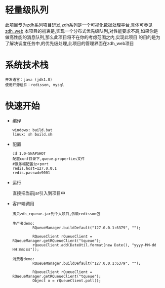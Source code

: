 
# 轻量级队列
   此项目专为zdh系列项目研发,zdh系列是一个可视化数据处理平台,具体可参见 [zdh_web](https://github.com/zhaoyachao/zdh_web)
   本项目的初衷是,实现一个分布式优先级队列,对性能要求不高,如果你是做高性能的消息队列,那么此项目将不在你的考虑范围之内,实现此项目
   的目的是为了解决调度任务中,的优先级处理,此项目的管理界面在zdh_web项目
    
# 系统技术栈 
    开发语言：java (jdk1.8)
    使用开源组件：redisson, mysql
    
# 快速开始
   + 编译
   
         windows: build.bat
         linux: sh build.sh
         
   + 配置
          
         cd 1.0-SNAPSHOT
         配置conf目录下,queue.properties文件
         #服务端配置ip+port
         redis.host=127.0.0.1
         redis.passwd=9001
       
   + 运行
         
        直接把当前jar引入到项目中
         
         
   + 客户端调用
        
         拷贝zdh_rqueue.jar到个人项目,依赖redisson包
         
         生产者demo:
                  RQueueManager.buildDefault("127.0.0.1:6379", "");

                  RQueueClient rQueueClient = RQueueManager.getRQueueClient("tqueue");
                  rQueueClient.add(DateUtil.format(new Date(), "yyyy-MM-dd HH:mm:ss"));
         
         消费者demo:
                  RQueueManager.buildDefault("127.0.0.1:6379", "");

                  RQueueClient rQueueClient = RQueueManager.getRQueueClient("tqueue");
                  Object o = rQueueClient.poll();
       